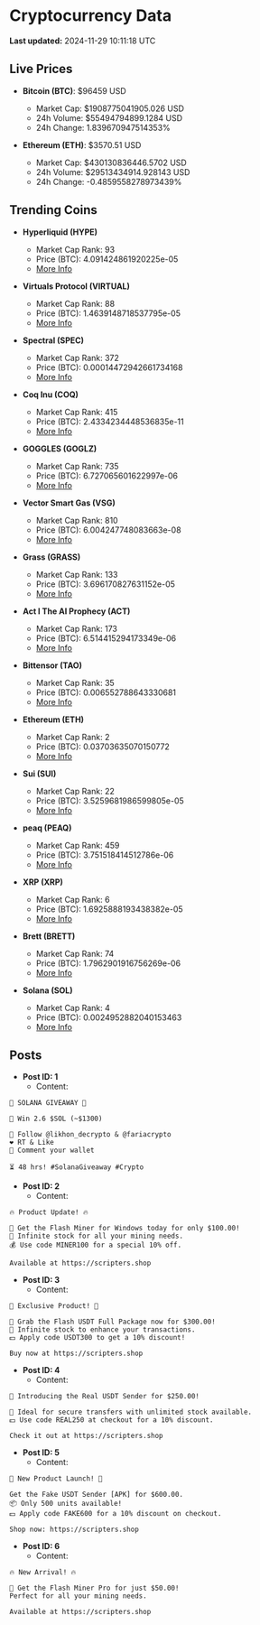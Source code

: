 # Cryptocurrency Data

**Last updated:** 2024-11-29 10:11:18 UTC

## Live Prices
- **Bitcoin (BTC)**: $96459 USD
  - Market Cap: $1908775041905.026 USD
  - 24h Volume: $55494794899.1284 USD
  - 24h Change: 1.839670947514353%

- **Ethereum (ETH)**: $3570.51 USD
  - Market Cap: $430130836446.5702 USD
  - 24h Volume: $29513434914.928143 USD
  - 24h Change: -0.4859558278973439%

## Trending Coins
- **Hyperliquid (HYPE)**
  - Market Cap Rank: 93
  - Price (BTC): 4.091424861920225e-05
  - [More Info](https://www.coingecko.com/en/coins/hyperliquid)

- **Virtuals Protocol (VIRTUAL)**
  - Market Cap Rank: 88
  - Price (BTC): 1.4639148718537795e-05
  - [More Info](https://www.coingecko.com/en/coins/virtual-protocol)

- **Spectral (SPEC)**
  - Market Cap Rank: 372
  - Price (BTC): 0.00014472942661734168
  - [More Info](https://www.coingecko.com/en/coins/spectral)

- **Coq Inu (COQ)**
  - Market Cap Rank: 415
  - Price (BTC): 2.4334234448536835e-11
  - [More Info](https://www.coingecko.com/en/coins/coq-inu)

- **GOGGLES (GOGLZ)**
  - Market Cap Rank: 735
  - Price (BTC): 6.727065601622997e-06
  - [More Info](https://www.coingecko.com/en/coins/goggles)

- **Vector Smart Gas (VSG)**
  - Market Cap Rank: 810
  - Price (BTC): 6.004247748083663e-08
  - [More Info](https://www.coingecko.com/en/coins/vector-smart-gas)

- **Grass (GRASS)**
  - Market Cap Rank: 133
  - Price (BTC): 3.696170827631152e-05
  - [More Info](https://www.coingecko.com/en/coins/grass)

- **Act I The AI Prophecy (ACT)**
  - Market Cap Rank: 173
  - Price (BTC): 6.514415294173349e-06
  - [More Info](https://www.coingecko.com/en/coins/act-i-the-ai-prophecy)

- **Bittensor (TAO)**
  - Market Cap Rank: 35
  - Price (BTC): 0.006552788643330681
  - [More Info](https://www.coingecko.com/en/coins/bittensor)

- **Ethereum (ETH)**
  - Market Cap Rank: 2
  - Price (BTC): 0.03703635070150772
  - [More Info](https://www.coingecko.com/en/coins/ethereum)

- **Sui (SUI)**
  - Market Cap Rank: 22
  - Price (BTC): 3.5259681986599805e-05
  - [More Info](https://www.coingecko.com/en/coins/sui)

- **peaq (PEAQ)**
  - Market Cap Rank: 459
  - Price (BTC): 3.751518414512786e-06
  - [More Info](https://www.coingecko.com/en/coins/peaq)

- **XRP (XRP)**
  - Market Cap Rank: 6
  - Price (BTC): 1.6925888193438382e-05
  - [More Info](https://www.coingecko.com/en/coins/xrp)

- **Brett (BRETT)**
  - Market Cap Rank: 74
  - Price (BTC): 1.7962901916756269e-06
  - [More Info](https://www.coingecko.com/en/coins/brett-2)

- **Solana (SOL)**
  - Market Cap Rank: 4
  - Price (BTC): 0.0024952882040153463
  - [More Info](https://www.coingecko.com/en/coins/solana)

## Posts
- **Post ID: 1**
  - Content:
```
🚀 SOLANA GIVEAWAY 🚀

🎁 Win 2.6 $SOL (~$1300)

🤝 Follow @likhon_decrypto & @fariacrypto
❤️ RT & Like
💬 Comment your wallet

⏳ 48 hrs! #SolanaGiveaway #Crypto
```

- **Post ID: 2**
  - Content:
```
🔥 Product Update! 🔥

🚀 Get the Flash Miner for Windows today for only $100.00!
🔋 Infinite stock for all your mining needs.
💰 Use code MINER100 for a special 10% off.

Available at https://scripters.shop
```

- **Post ID: 3**
  - Content:
```
🎁 Exclusive Product! 🎁

💸 Grab the Flash USDT Full Package now for $300.00!
🎉 Infinite stock to enhance your transactions.
💵 Apply code USDT300 to get a 10% discount!

Buy now at https://scripters.shop
```

- **Post ID: 4**
  - Content:
```
💎 Introducing the Real USDT Sender for $250.00!

💼 Ideal for secure transfers with unlimited stock available.
💵 Use code REAL250 at checkout for a 10% discount.

Check it out at https://scripters.shop
```

- **Post ID: 5**
  - Content:
```
🚀 New Product Launch! 🚀

Get the Fake USDT Sender [APK] for $600.00.
📦 Only 500 units available!
💵 Apply code FAKE600 for a 10% discount on checkout.

Shop now: https://scripters.shop
```

- **Post ID: 6**
  - Content:
```
🔥 New Arrival! 🔥

💸 Get the Flash Miner Pro for just $50.00!
Perfect for all your mining needs.

Available at https://scripters.shop
```

